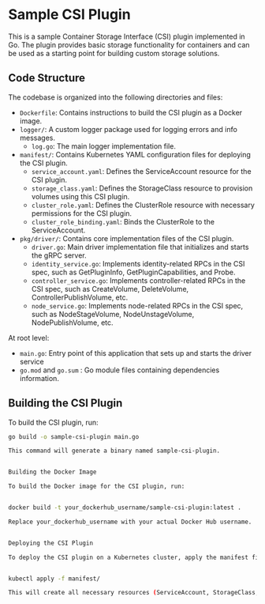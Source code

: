 # Sample CSI Plugin

This is a sample Container Storage Interface (CSI) plugin implemented in Go. The plugin provides basic storage functionality for containers and can be used as a starting point for building custom storage solutions.

## Code Structure

The codebase is organized into the following directories and files:

- `Dockerfile`: Contains instructions to build the CSI plugin as a Docker image.
- `logger/`: A custom logger package used for logging errors and info messages.
  - `log.go`: The main logger implementation file.
- `manifest/`: Contains Kubernetes YAML configuration files for deploying the CSI plugin.
  - `service_account.yaml`: Defines the ServiceAccount resource for the CSI plugin.
  - `storage_class.yaml`: Defines the StorageClass resource to provision volumes using this CSI plugin.
  - `cluster_role.yaml`: Defines the ClusterRole resource with necessary permissions for the CSI plugin.
  - `cluster_role_binding.yaml`: Binds the ClusterRole to the ServiceAccount.
- `pkg/driver/`: Contains core implementation files of the CSI plugin.
  - `driver.go`: Main driver implementation file that initializes and starts the gRPC server.
  - `identity_service.go`: Implements identity-related RPCs in the CSI spec, such as GetPluginInfo, GetPluginCapabilities, and Probe.
  - `controller_service.go`: Implements controller-related RPCs in the CSI spec, such as CreateVolume, DeleteVolume, ControllerPublishVolume, etc.
  - `node_service.go`: Implements node-related RPCs in the CSI spec, such as NodeStageVolume, NodeUnstageVolume, NodePublishVolume, etc.

At root level:

- `main.go`: Entry point of this application that sets up and starts the driver service
- `go.mod` and `go.sum` : Go module files containing dependencies information.

## Building the CSI Plugin

To build the CSI plugin, run:

```sh
go build -o sample-csi-plugin main.go

This command will generate a binary named sample-csi-plugin.


Building the Docker Image

To build the Docker image for the CSI plugin, run:


docker build -t your_dockerhub_username/sample-csi-plugin:latest .

Replace your_dockerhub_username with your actual Docker Hub username.


Deploying the CSI Plugin

To deploy the CSI plugin on a Kubernetes cluster, apply the manifest files in the manifest directory:


kubectl apply -f manifest/

This will create all necessary resources (ServiceAccount, StorageClass, ClusterRole, and ClusterRoleBinding) and deploy your sample CSI plugin on your Kubernetes cluster.
